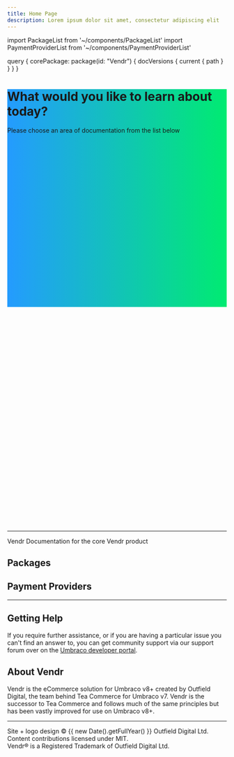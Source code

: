 ```yaml
---
title: Home Page
description: Lorem ipsum dolor sit amet, consectetur adipiscing elit
---
```


import PackageList from '~/components/PackageList'
import PaymentProviderList from '~/components/PaymentProviderList'

<static-query>
query {
   corePackage: package(id: "Vendr") {
        docVersions {
            current {
                path
            }
        }
    }
}
</static-query>

<!-- Header -->
<div class="absolute top-0 left-0 w-full pt-16 pb-20 flex flex-col justify-center" style="background-image: linear-gradient(90deg, rgb(36, 155, 255), rgb(0, 235, 113)); height: 500px;">
    <div>
        <h1 class="text-center text-white text-4xl font-bold font-brand-display leading-tight tracking-tighter md:text-6xl md:max-w-4xl md:mx-auto">What would you like to learn about today?</h1>
        <div class="mt-0 font-medium  text-center text-white " >Please choose an area of documentation from the list below</div>
    </div>
</div>

<!-- Header Spacer -->
<div style="height: 500px"></div>

<!-- Links -->
<div class="relative z-10 pb-8">
    <g-link :to="$static.corePackage.docVersions.current.path" class="tile bg-white flex flex-col text-center max-w-2xl mx-auto mb-10 -mt-20">
        <span class="block text-center my-6"><g-image src="~/assets/images/logos/vendr.png" class="mx-auto h-12 w-auto g-image--plain" immediate="true" /></span>
        <hr class="my-6" />
        <span class="tile__heading text-xl font-bold">Vendr</span>
        <span class="tile__body ">Documentation for the core Vendr product</span>
    </g-link>
    <h2 class="text-center mb-10">Packages</h2>
    <package-list />
    <h2 class="text-center mb-10">Payment Providers</h2>
    <payment-provider-list />
</div>

<!-- Footer -->

---

<div class="md:max-w-4xl md:mx-auto py-10">
<h2 class="mb-10">Getting Help</h2>


If you require further assistance, or if you are having a particular issue you can't find an answer to, you can get community support via our support forum over on the [Umbraco developer portal](https://our.umbraco.com/packages/website-utilities/vendr/vendr-support/).

<h2 class="mb-10 ">About Vendr</h2>

Vendr is the eCommerce solution for Umbraco v8+ created by Outfield Digital, the team behind Tea Commerce for Umbraco v7. Vendr is the successor to Tea Commerce and follows much of the same principles but has been vastly improved for use on Umbraco v8+.

</div>

---

<p class="text-center mt-10 text-sm text-gray-500">Site + logo design &copy; {{ new Date().getFullYear() }} Outfield Digital Ltd. Content contributions licensed under MIT.<br />Vendr&reg; is a Registered Trademark of Outfield Digital Ltd.</p>
                    